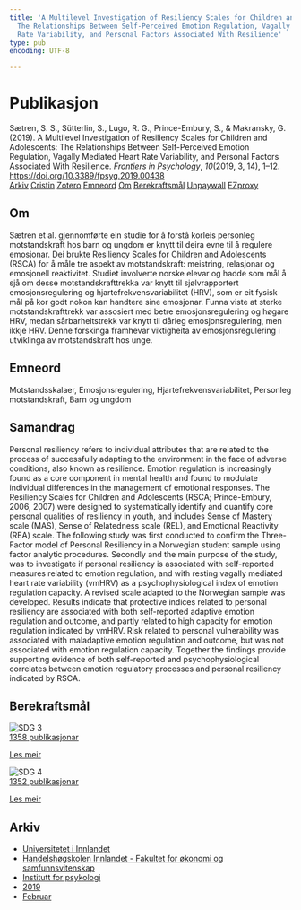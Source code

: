 ```yaml
---
title: 'A Multilevel Investigation of Resiliency Scales for Children and Adolescents:
  The Relationships Between Self-Perceived Emotion Regulation, Vagally Mediated Heart
  Rate Variability, and Personal Factors Associated With Resilience'
type: pub
encoding: UTF-8

---
```

<h1>Publikasjon</h1>
<article id="csl-bib-container-45FIL6DH" class="csl-bib-container">
  <div class="csl-bib-body"> <div class="csl-entry">Sætren, S. S., Sütterlin, S., Lugo, R. G., Prince-Embury, S., &#38; Makransky, G. (2019). A Multilevel Investigation of Resiliency Scales for Children and Adolescents: The Relationships Between Self-Perceived Emotion Regulation, Vagally Mediated Heart Rate Variability, and Personal Factors Associated With Resilience. <i>Frontiers in Psychology</i>, <i>10</i>(2019, 3, 14), 1–12. <a href="https://doi.org/10.3389/fpsyg.2019.00438">https://doi.org/10.3389/fpsyg.2019.00438</a></div> </div>
  <div class="csl-bib-buttons">
    <a href="#taxonomy-article-45FIL6DH" alt="archive" class="csl-bib-button">Arkiv</a>
    <a href="https://app.cristin.no/results/show.jsf?id=1677262" alt="Cristin" class="csl-bib-button">Cristin</a>
    <a href="http://zotero.org/groups/5881554/items/45FIL6DH" alt="Zotero" class="csl-bib-button">Zotero</a>
    <a href="#keywords-article-45FIL6DH" alt="keywords" class="csl-bib-button">Emneord</a>
    <a href="#about-article-45FIL6DH" alt="about_pub" class="csl-bib-button">Om</a>
    <a href="#sdg-article-45FIL6DH" alt="sdg" class="csl-bib-button">Berekraftsmål</a>
    <a href="https://www.frontiersin.org/articles/10.3389/fpsyg.2019.00438/pdf" alt="Unpaywall" class="csl-bib-button">Unpaywall</a>
    <a href="https://www.frontiersin.org/articles/10.3389/fpsyg.2019.00438/pdf" alt="EZproxy" class="csl-bib-button">EZproxy</a>
  </div>
  <div id="csl-bib-meta-container-45FIL6DH"></div>
</article>
<div id="csl-bib-meta-45FIL6DH" class="csl-bib-meta">
  <article id="about-article-45FIL6DH" class="about_pub-article">
    <h1>Om</h1>
    Sætren et al. gjennomførte ein studie for å forstå korleis personleg motstandskraft hos barn og ungdom er knytt til deira evne til å regulere emosjonar. Dei brukte Resiliency Scales for Children and Adolescents (RSCA) for å måle tre aspekt av motstandskraft: meistring, relasjonar og emosjonell reaktivitet. Studiet involverte norske elevar og hadde som mål å sjå om desse motstandskrafttrekka var knytt til sjølvrapportert emosjonsregulering og hjartefrekvensvariabilitet (HRV), som er eit fysisk mål på kor godt nokon kan handtere sine emosjonar. Funna viste at sterke motstandskrafttrekk var assosiert med betre emosjonsregulering og høgare HRV, medan sårbarheitstrekk var knytt til dårleg emosjonsregulering, men ikkje HRV. Denne forskinga framhevar viktigheita av emosjonsregulering i utviklinga av motstandskraft hos unge.
  </article>
  <article id="keywords-article-45FIL6DH" class="keywords-article">
    <h1>Emneord</h1>
    Motstandsskalaer, Emosjonsregulering, Hjartefrekvensvariabilitet, Personleg motstandskraft, Barn og ungdom
  </article>
  <article id="abstract-article-45FIL6DH" class="abstract-article">
    <h1>Samandrag</h1>
    Personal resiliency refers to individual attributes that are related to the process of successfully adapting to the environment in the face of adverse conditions, also known as resilience. Emotion regulation is increasingly found as a core component in mental health and found to modulate individual differences in the management of emotional responses. The Resiliency Scales for Children and Adolescents (RSCA; Prince-Embury, 2006, 2007) were designed to systematically identify and quantify core personal qualities of resiliency in youth, and includes Sense of Mastery scale (MAS), Sense of Relatedness scale (REL), and Emotional Reactivity (REA) scale. The following study was first conducted to confirm the Three-Factor model of Personal Resiliency in a Norwegian student sample using factor analytic procedures. Secondly and the main purpose of the study, was to investigate if personal resiliency is associated with self-reported measures related to emotion regulation, and with resting vagally mediated heart rate variability (vmHRV) as a psychophysiological index of emotion regulation capacity. A revised scale adapted to the Norwegian sample was developed. Results indicate that protective indices related to personal resiliency are associated with both self-reported adaptive emotion regulation and outcome, and partly related to high capacity for emotion regulation indicated by vmHRV. Risk related to personal vulnerability was associated with maladaptive emotion regulation and outcome, but was not associated with emotion regulation capacity. Together the findings provide supporting evidence of both self-reported and psychophysiological correlates between emotion regulatory processes and personal resiliency indicated by RSCA.
  </article>
  <article id="sdg-article-45FIL6DH" class="sdg-article">
    <h1>Berekraftsmål</h1>
    <div class="sdg-container"><div id="sdg3" class="sdg">
        <img src="{{< params subfolder >}}images/sdg/sdg03_nn.png" class="image" alt="SDG 3">
        <div class="sdg-overlay">
          <a href="/nn/archive/?key=?sdg=3#archive" class="sdg-publication-count"><span>1358</span> publikasjonar</a>
          <p><a href="https://fn.no/om-fn/fns-baerekraftsmaal/god-helse-og-livskvalitet?lang=nno-NO" class="sdg-read-more">Les meir</a></p>
        </div>
      </div> <div id="sdg4" class="sdg">
        <img src="{{< params subfolder >}}images/sdg/sdg04_nn.png" class="image" alt="SDG 4">
        <div class="sdg-overlay">
          <a href="/nn/archive/?key=?sdg=4#archive" class="sdg-publication-count"><span>1352</span> publikasjonar</a>
          <p><a href="https://fn.no/om-fn/fns-baerekraftsmaal/god-utdanning?lang=nno-NO" class="sdg-read-more">Les meir</a></p>
        </div>
      </div></div>
  </article>
  <article id="taxonomy-article-45FIL6DH" class="taxonomy-article">
    <h1>Arkiv</h1>
    <ul>
      <li>
        <a href="/nn/archive/?key=3DCRN523">Universitetet i Innlandet</a>
      </li>
      <li>
        <a href="/nn/archive/?key=DU8Q9LN9">Handelshøgskolen Innlandet - Fakultet for økonomi og samfunnsvitenskap</a>
      </li>
      <li>
        <a href="/nn/archive/?key=KTD9NXA8">Institutt for psykologi</a>
      </li>
      <li>
        <a href="/nn/archive/?key=37B43Z6Y">2019</a>
      </li>
      <li>
        <a href="/nn/archive/?key=BE7BKQU4">Februar</a>
      </li>
    </ul>
  </article>
</div>
